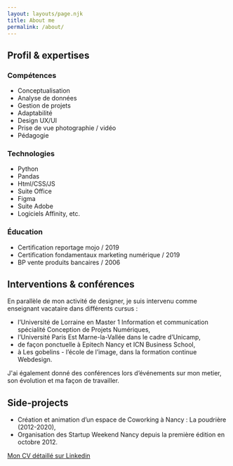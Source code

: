 ```yaml
---
layout: layouts/page.njk
title: About me
permalink: /about/
---
```

## Profil & expertises

### Compétences 

* Conceptualisation
* Analyse de données
* Gestion de projets
* Adaptabilité
* Design UX/UI
* Prise de vue photographie / vidéo
* Pédagogie

### Technologies

* Python
* P﻿andas
* Html/CSS/JS
* Suite Office
* Figma 
* Suite Adobe
* Logiciels Affinity, etc.

### Éducation

* Certification reportage mojo / 2019
* Certification fondamentaux marketing numérique / 2019
* BP vente produits bancaires / 2006

## Interventions & conférences

En parallèle de mon activité de designer, je suis intervenu comme enseignant vacataire dans différents cursus :

* l’Université de Lorraine en Master 1 Information et communication spécialité Conception de Projets Numériques,
* l’Université Paris Est Marne-la-Vallée dans le cadre d’Unicamp,
* de façon ponctuelle à Epitech Nancy et ICN Business School,
* à Les gobelins - l’école de l’image, dans la formation continue Webdesign.

J'ai également donné des conférences lors d’événements sur mon metier, son évolution et ma façon de travailler.

## Side-projects

* Création et animation d’un espace de Coworking à Nancy : La poudrière (2012-2020),
* Organisation des Startup Weekend Nancy depuis la première édition en octobre 2012.

[Mon CV détaillé sur Linkedin](https://www.linkedin.com/in/nicolasbirckel/)